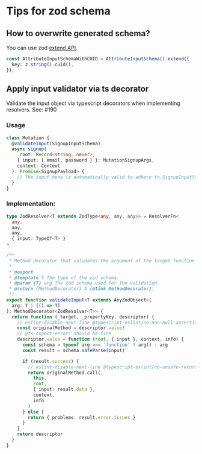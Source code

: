 # Tips for zod schema

## How to overwrite generated schema?

You can use zod [extend API](https://v3.zod.dev/?id=extend).

```ts
const AttributeInputSchemaWithCUID = AttributeInputSchema().extend({
  key: z.string().cuid(),
});
```

## Apply input validator via ts decorator

Validate the input object via typescript decorators when implementing resolvers. See: #190

### Usage

```ts
class Mutation {
  @validateInput(SignupInputSchema)
  async signup(
    _root: Record<string, never>,
    { input: { email, password } }: MutationSignupArgs,
    context: Context
  ): Promise<SignupPayload> {
    // The input here is automatically valid to adhere to SignupInputSchema
  }
}
```

### Implementation:

```ts
type ZodResolver<T extends ZodType<any, any, any>> = ResolverFn<
  any,
  any,
  any,
  { input: TypeOf<T> }
>

/**
 * Method decorator that validates the argument of the target function against the given schema.
 *
 * @export
 * @template T The type of the zod schema.
 * @param {T} arg The zod schema used for the validation.
 * @return {MethodDecorator} A {@link MethodDecorator}.
 */
export function validateInput<T extends AnyZodObject>(
  arg: T | (() => T)
): MethodDecorator<ZodResolver<T>> {
  return function (_target, _propertyKey, descriptor) {
    // eslint-disable-next-line @typescript-eslint/no-non-null-assertion
    const originalMethod = descriptor.value!
    // @ts-expect-error: should be fine
    descriptor.value = function (root, { input }, context, info) {
      const schema = typeof arg === 'function' ? arg() : arg
      const result = schema.safeParse(input)

      if (result.success) {
        // eslint-disable-next-line @typescript-eslint/no-unsafe-return
        return originalMethod.call(
          this,
          root,
          { input: result.data },
          context,
          info
        )
      } else {
        return { problems: result.error.issues }
      }
    }
    return descriptor
  }
}
```